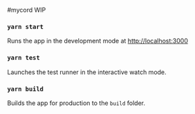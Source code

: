 #mycord WIP

### `yarn start`

Runs the app in the development mode at [http://localhost:3000](http://localhost:3000)

### `yarn test`

Launches the test runner in the interactive watch mode.

### `yarn build`

Builds the app for production to the `build` folder.
